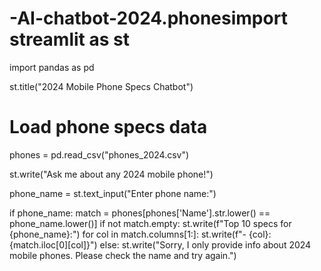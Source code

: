 # -AI-chatbot-2024.phonesimport streamlit as st
import pandas as pd

st.title("2024 Mobile Phone Specs Chatbot")

# Load phone specs data
phones = pd.read_csv("phones_2024.csv")

st.write("Ask me about any 2024 mobile phone!")

phone_name = st.text_input("Enter phone name:")

if phone_name:
    match = phones[phones['Name'].str.lower() == phone_name.lower()]
    if not match.empty:
        st.write(f"Top 10 specs for {phone_name}:")
        for col in match.columns[1:]:
            st.write(f"- {col}: {match.iloc[0][col]}")
    else:
        st.write("Sorry, I only provide info about 2024 mobile phones. Please check the name and try again.")
